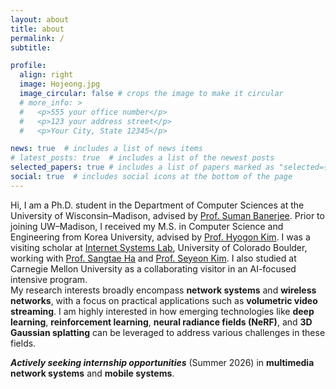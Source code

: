 ```yaml
---
layout: about
title: about
permalink: /
subtitle:

profile:
  align: right
  image: Hojeong.jpg
  image_circular: false # crops the image to make it circular
  # more_info: >
  #   <p>555 your office number</p>
  #   <p>123 your address street</p>
  #   <p>Your City, State 12345</p>

news: true  # includes a list of news items
# latest_posts: true  # includes a list of the newest posts
selected_papers: true # includes a list of papers marked as "selected={true}"
social: true  # includes social icons at the bottom of the page
---
```


Hi, I am a Ph.D. student in the Department of Computer Sciences at the University of Wisconsin–Madison, advised by [Prof. Suman Banerjee](http://pages.cs.wisc.edu/~suman/). Prior to joining UW–Madison, I received my M.S. in Computer Science and Engineering from Korea University, advised by [Prof. Hyogon Kim](http://widen.korea.ac.kr). I was a visiting scholar at [Internet Systems Lab](https://netstech.org/), University of Colorado Boulder, working with [Prof. Sangtae Ha](https://netstech.org/sangtaeha/) and [Prof. Seyeon Kim](https://sites.google.com/view/seyeon/?pli=1). I also studied at Carnegie Mellon University as a collaborating visitor in an AI-focused intensive program.<br>
My research interests broadly encompass **network systems** and **wireless networks**, with a focus on practical applications such as **volumetric video streaming**. I am highly interested in how emerging technologies like **deep learning**, **reinforcement learning**, **neural radiance fields (NeRF)**, and **3D Gaussian splatting** can be leveraged to address various challenges in these fields.


**_Actively seeking internship opportunities_** (Summer 2026) in **multimedia network systems** and **mobile systems**.


<!-- Changed? Write your biography here. Tell the world about yourself. Link to your favorite [subreddit](http://reddit.com). You can put a picture in, too. The code is already in, just name your picture `prof_pic.jpg` and put it in the `img/` folder.

Put your address / P.O. box / other info right below your picture. You can also disable any of these elements by editing `profile` property of the YAML header of your `_pages/about.md`. Edit `_bibliography/papers.bib` and Jekyll will render your [publications page](/al-folio/publications/) automatically.

Link to your social media connections, too. This theme is set up to use [Font Awesome icons](https://fontawesome.com/) and [Academicons](https://jpswalsh.github.io/academicons/), like the ones below. Add your Facebook, Twitter, LinkedIn, Google Scholar, or just disable all of them. -->